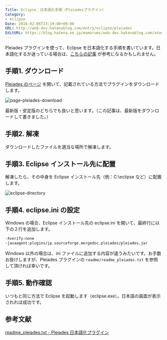 ```yaml
---
Title: Eclipse：日本語化手順（Pleiadesプラグイン）
Category:
- eclipse
Date: 2016-02-06T23:19:00+09:00
URL: http://web-dev.hatenablog.com/entry/eclipse/pleiades
EditURL: https://blog.hatena.ne.jp/mamorums/web-dev.hatenablog.com/atom/entry/10328749687179019561
---
```


Pleiades プラグインを使って、Eclipse を日本語化する手順を書いています。日本語化するか迷っている場合は、[こちらの記事](/entry/eclipse/japanese) が参考になるかもしれません。

## 手順1. ダウンロード
[Pleiades のページ](http://mergedoc.osdn.jp/) を開いて、記載されている方法でプラグインをダウンロードします。

![page-pleiades-download](http://cdn-ak.f.st-hatena.com/images/fotolife/m/mamorums/20160814/20160814091457.png)

最新版・安定版のどちらでも良いと思います。（この記事は、最新版をダウンロードして書きました。）


## 手順2. 解凍
ダウンロードしたファイルを適当な場所で解凍します。


## 手順3. Eclipse インストール先に配置
解凍したら、その中身を Eclipse インストール先（例：C:\eclipse など）に配置します。

![eclipse-directory](http://cdn-ak.f.st-hatena.com/images/fotolife/m/mamorums/20160814/20160814091458.png)


## 手順4. eclipse.ini の設定
Windows の場合、Eclipse インストール先の eclipse.ini を開いて、最終行に以下の２行を追加します。

```txt
-Xverify:none
-javaagent:plugins/jp.sourceforge.mergedoc.pleiades/pleiades.jar
```

Windows 以外の場合は、ini ファイルに追加する内容が違うみたいです。お手数お掛けしますが、Pleiades プラグインの `readme/readme_pleiades.txt` を参照して頂ければ幸いです。


## 手順5. 動作確認
いつもと同じ方法で Eclipse を起動します（eclipse.exe）。日本語の画面が表示されれば成功です。


## 参考文献
[readme_pleiades.txt - Pleiades 日本語化プラグイン](http://svn.sourceforge.jp/svnroot/mergedoc/trunk/Pleiades/readme/readme_pleiades.txt)
